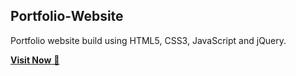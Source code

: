## Portfolio-Website
Portfolio website build using HTML5, CSS3, JavaScript and jQuery.

<a href=" https://shalini3github.github.io/_Portfolio/" target="_blank">**Visit Now** 🚀</a>


